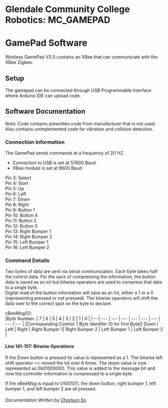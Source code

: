 Glendale Community College Robotics: MC_GAMEPAD
=====

# GamePad Software

Wireless GamePad V2.0 contains an XBee that can communicate with the XBee Zigbee. 

## Setup

The gamepad can be connected through USB Programmable Interface where Arduino IDE can upload code.

## Software Documentation

Note: Code contains prewritten code from manufacturer that is not used. Also contains unimplemented code for vibration and collision detection.

### Connection Information
The GamePad sends commands at a frequency of 20 HZ. 
* Connection to USB is set at 57600 Baud.
* XBee module is set at 9600 Baud.

Pin 3: Select  
Pin 4: Start  
Pin 5: Up  
Pin 6: Left  
Pin 7: Down  
Pin 8: Right  
Pin 9: Button 1  
Pin 10: Button 4  
Pin 11: Button 2  
Pin 12: Button 3  
Pin 13: Right Bumper 1  
Pin 14: Right Bumper 2  
Pin 15: Left Bumper 1  
Pin 16: Left Bumper 2  

### Command Details

Two bytes of data are sent via serial communication. Each byte takes half the control data. For the sack of compressing the information, the button data is saved as an int but bitwise operators are used to compress that data to a single byte.  
Digital read of the button information will save as an Int, either a 1 or a 0 (representing pressed or not pressed). The bitwise operators will shift the data over to the correct spot on the byte to declare.  

xBeeMsg[0]:  
|Byte Number: | 7             | 6     | 5     | 4     | 3     | 2     | 1     | 0     |
|---| --- | --- | --- | --- | --- | --- | --- | --- |
|Corresponding Control: | Byte Identifer (0 for first Byte)| Down | Left | Right | Right Bumper 1| Right Bumper 2 | Left Bumper 1 | Left Bumper 2 |

#### Line 141-157: Bitwise Operations  

If the Down button is pressed its value is represented as a 1. The bitwise left shift operator << moved the bit over 6 times. The down value is now represented as 0b01000000. This value is added to the message bit and now the controller information is compressed to a single byte.  

If the xBeeMsg is equal to 01001011, the down button, right bumper 1, left bumper 1, and left bumper 2 are all pressed.  

###### Documentation Written by [Charlson So](github.com/so0p)